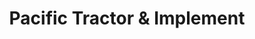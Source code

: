 ---
title: "Pacific Tractor & Implement"
url: /hillsboro/pacific-tractor-und-implement/
shop: Baustoffe
---